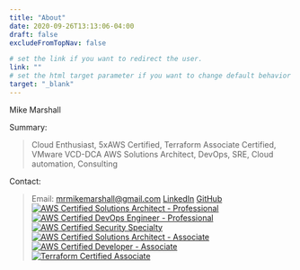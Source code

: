 ```yaml
---
title: "About"
date: 2020-09-26T13:13:06-04:00
draft: false
excludeFromTopNav: false

# set the link if you want to redirect the user.
link: ""
# set the html target parameter if you want to change default behavior
target: "_blank"
---
```


Mike Marshall

Summary:
> Cloud Enthusiast, 5xAWS Certified, Terraform Associate Certified, VMware VCD-DCA
AWS Solutions Architect, DevOps, SRE, Cloud automation, Consulting

Contact: 
> Email: mrmikemarshall@gmail.com
[LinkedIn](http://linkedin.com/in/mrmikemarshall) 
[GitHub](https://github.com/mrmikemarshall)
[![AWS Certified Solutions Architect - Professional](https://mrmikemarshall.github.io/img/AWS-CSAP.png)](https://mrmikemarshall.github.io)[![AWS Certified DevOps Engineer - Professional](https://mrmikemarshall.github.io/img/AWS-CDP.png)](https://mrmikemarshall.github.io)[![AWS Certified Security Specialty](https://mrmikemarshall.github.io/img/AWS-CSS.png)](https://mrmikemarshall.github.io)[![AWS Certified Solutions Architect - Associate](https://mrmikemarshall.github.io/img/AWS-CSAA.png)](https://mrmikemarshall.github.io)[![AWS Certified Developer - Associate](https://mrmikemarshall.github.io/img/AWS-CDA.png)](https://mrmikemarshall.github.io)[![Terraform Certified Associate](https://mrmikemarshall.github.io/img/Terraform-CA.png)](https://mrmikemarshall.github.io)
